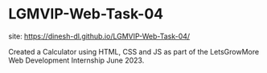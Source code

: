 # LGMVIP-Web-Task-04
site: https://dinesh-dl.github.io/LGMVIP-Web-Task-04/

Created a Calculator using HTML, CSS and JS as part of the LetsGrowMore Web Development Internship June 2023.
